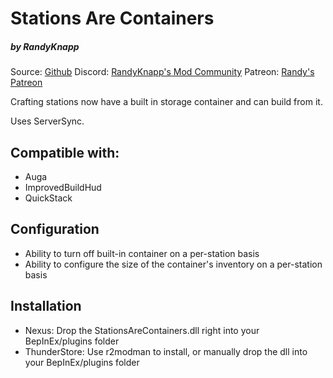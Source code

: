 # Stations Are Containers
##### by RandyKnapp
Source: [Github](https://github.com/RandyKnapp/ValheimMods/tree/main/StationsAreContainers)
Discord: [RandyKnapp's Mod Community](https://discord.gg/randyknappmods)
Patreon: [Randy's Patreon](https://www.patreon.com/randyknapp)

Crafting stations now have a built in storage container and can build from it.

Uses ServerSync.

## Compatible with:
  * Auga
  * ImprovedBuildHud
  * QuickStack

## Configuration
  * Ability to turn off built-in container on a per-station basis
  * Ability to configure the size of the container's inventory on a per-station basis

## Installation
  * Nexus: Drop the StationsAreContainers.dll right into your BepInEx/plugins folder
  * ThunderStore: Use r2modman to install, or manually drop the dll into your BepInEx/plugins folder